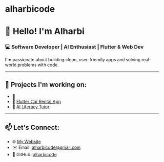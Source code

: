 # alharbicode
# 👋 Hello! I'm Alharbi

### 💻 Software Developer | AI Enthusiast | Flutter & Web Dev

I'm passionate about building clean, user-friendly apps and solving real-world problems with code.

---

## 🚀 Projects I'm working on:
- 🔧 [ ](#)
- 📱 [Flutter Car Rental App](#)
- 🤖 [AI Literacy Tutor](#)

---

## 📫 Let's Connect:
- 🌐 [My Website](https://alharbicode.dev)
- ✉️ Email: alharbicode@gmail.com
- 🐙 GitHub: [alharbicode](https://github.com/alharbicode)
